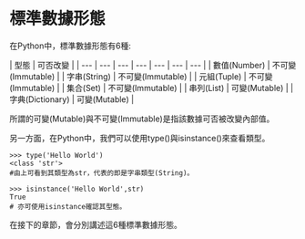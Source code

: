 # 標準數據形態

在Python中，標準數據形態有6種:

| 型態 | 可否改變 |
| --- | --- | --- | --- | --- | --- | --- |
| 數值\(Number\) | 不可變\(Immutable\) |
| 字串\(String\) | 不可變\(Immutable\) |
| 元組\(Tuple\) | 不可變\(Immutable\) |
| 集合\(Set\) | 不可變\(Immutable\) |
| 串列\(List\) | 可變\(Mutable\) |
| 字典\(Dictionary\) | 可變\(Mutable\) |

所謂的可變\(Mutable\)與不可變\(Immutable\)是指該數據可否被改變內部值。  
  
另一方面，在Python中，我們可以使用type\(\)與isinstance\(\)來查看類型。

```text
>>> type('Hello World')
<class 'str'>
#由上可看到其類型為str，代表的即是字串類型(String)。

>>> isinstance('Hello World',str)
True
# 亦可使用isinstance確認其型態。
```

在接下的章節，會分別講述這6種標準數據形態。

